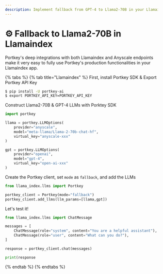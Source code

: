 ```yaml
---
description: Implement fallback from GPT-4 to Llama2-70B in your Llamaindex app
---
```


# ⚙ Fallback to Llama2-70B in Llamaindex

Portkey's deep integrations with both Llamaindex and Anyscale endpoints make it very easy to fully use Portkey's production functionalities in your Llamaindex app.

{% tabs %}
{% tab title="Llamaindex" %}
First, install Portkey SDK & Export Portkey API Key

```bash
$ pip install -U portkey-ai
$ export PORTKEY_API_KEY=PORTKEY_API_KEY
```

Construct Llama2-70B & GPT-4 LLMs with Porktey SDK

```python
import portkey

llama = portkey.LLMOptions(
    provider="anyscale", 
    model="meta-llama/Llama-2-70b-chat-hf", 
    virtual_key="anyscale-xxx"
)

gpt = portkey.LLMOptions(
    provider="openai",
    model="gpt-4", 
    virtual_key="open-ai-xxx"
)
```

Create the Portkey client, set `mode` as `fallback`, and add the LLMs

```python
from llama_index.llms import Portkey

portkey_client = Portkey(mode="fallback")
portkey_client.add_llms(llm_params=[llama,gpt])
```

Let's test it!

```python
from llama_index.llms import ChatMessage

messages = [
    ChatMessage(role="system", content="You are a helpful assistant"),
    ChatMessage(role="user", content="What can you do?"),
]

response = portkey_client.chat(messages)

print(response
```
{% endtab %}
{% endtabs %}
